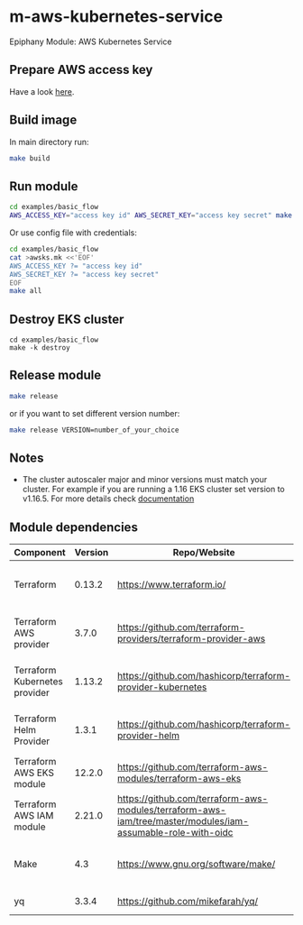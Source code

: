 # m-aws-kubernetes-service
Epiphany Module: AWS Kubernetes Service

## Prepare AWS access key

Have a look [here](https://docs.aws.amazon.com/general/latest/gr/aws-sec-cred-types.html#access-keys-and-secret-access-keys).

## Build image

In main directory run:

```bash
make build
```

## Run module

```bash
cd examples/basic_flow
AWS_ACCESS_KEY="access key id" AWS_SECRET_KEY="access key secret" make all
```

Or use config file with credentials:

```bash
cd examples/basic_flow
cat >awsks.mk <<'EOF'
AWS_ACCESS_KEY ?= "access key id"
AWS_SECRET_KEY ?= "access key secret"
EOF
make all
```

## Destroy EKS cluster

```
cd examples/basic_flow
make -k destroy
```

## Release module

```bash
make release
```

or if you want to set different version number:

```bash
make release VERSION=number_of_your_choice
```

## Notes

- The cluster autoscaler major and minor versions must match your cluster.
For example if you are running a 1.16 EKS cluster set version to v1.16.5.
For more details check [documentation](https://github.com/terraform-aws-modules/terraform-aws-eks/blob/master/docs/autoscaling.md#notes)

## Module dependencies

| Component                     | Version | Repo/Website                                                                                                | License                                                           |
| ----------------------------- | ------- | ----------------------------------------------------------------------------------------------------------- | ----------------------------------------------------------------- |
| Terraform                     | 0.13.2  | https://www.terraform.io/                                                                                   | [Mozilla Public License 2.0](https://github.com/hashicorp/terraform/blob/master/LICENSE) |
| Terraform AWS provider        | 3.7.0   | https://github.com/terraform-providers/terraform-provider-aws                                               | [Mozilla Public License 2.0](https://github.com/terraform-providers/terraform-provider-aws/blob/master/LICENSE) |
| Terraform Kubernetes provider | 1.13.2  | https://github.com/hashicorp/terraform-provider-kubernetes                                                  | [Mozilla Public License 2.0](https://github.com/hashicorp/terraform-provider-kubernetes/blob/master/LICENSE) |
| Terraform Helm Provider       | 1.3.1   | https://github.com/hashicorp/terraform-provider-helm                                                        | [Mozilla Public License 2.0](https://github.com/hashicorp/terraform-provider-helm/blob/master/LICENSE) |
| Terraform AWS EKS module      | 12.2.0  | https://github.com/terraform-aws-modules/terraform-aws-eks                                                  | [Apache License 2.0](https://github.com/terraform-aws-modules/terraform-aws-eks/blob/master/LICENSE) |
| Terraform AWS IAM module      | 2.21.0  | https://github.com/terraform-aws-modules/terraform-aws-iam/tree/master/modules/iam-assumable-role-with-oidc | [Apache License 2.0](https://github.com/terraform-aws-modules/terraform-aws-iam/blob/master/LICENSE) |
| Make                          | 4.3     | https://www.gnu.org/software/make/                                                                          | [ GNU General Public License](https://www.gnu.org/licenses/gpl-3.0.html) |
| yq                            | 3.3.4   | https://github.com/mikefarah/yq/                                                                            | [ MIT License](https://github.com/mikefarah/yq/blob/master/LICENSE) |
